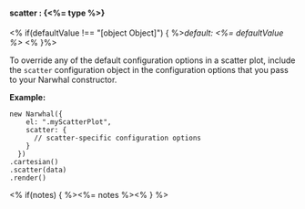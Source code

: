 #### **scatter** : {<%= type %>}

<% if(defaultValue !== "[object Object]") { %>*default: <%= defaultValue %>* <% }%>

To override any of the default configuration options in a scatter plot, include the `scatter` configuration object in the configuration options that you pass to your Narwhal constructor.

**Example:**

	new Narwhal({
	    el: ".myScatterPlot",
	    scatter: { 
	      // scatter-specific configuration options
	    }	
	  })
	.cartesian()
	.scatter(data)
	.render()

<% if(notes) { %><%= notes %><% } %>



